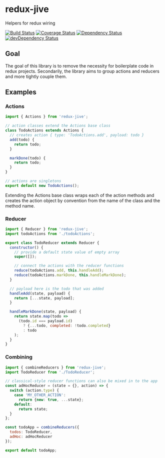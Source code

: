 # redux-jive
Helpers for redux wiring

[![Build Status](https://travis-ci.org/robbymurphy/redux-jive.svg?branch=master)](https://travis-ci.org/robbymurphy/redux-jive) [![Coverage Status](https://coveralls.io/repos/github/robbymurphy/redux-jive/badge.svg)](https://coveralls.io/github/robbymurphy/redux-jive) [![Dependency Status](https://david-dm.org/robbymurphy/redux-jive.svg)](https://david-dm.org/robbymurphy/redux-jive) [![devDependency Status](https://david-dm.org/robbymurphy/redux-jive/dev-status.svg)](https://david-dm.org/robbymurphy/redux-jive#info=devDependencies)

## Goal
The goal of this library is to remove the necessity for boilerplate code in redux projects.  Secondarily, the library aims to group actions and reducers and more tightly couple them.

## Examples

### Actions
```javascript
import { Actions } from 'redux-jive';

// action classes extend the Actions base class
class TodoActions extends Actions {
  // creates action { type: 'TodoActions.add', payload: todo }
  add(todo) {
    return todo;
  }

  markDone(todo) {
    return todo;
  }
}

// actions are singletons
export default new TodoActions();
```
Extending the Actions base class wraps each of the action methods and creates the action object by convention from the name of the class and the method name.

### Reducer
```javascript
import { Reducer } from 'redux-jive';
import todoActions from './todoActions';

export class TodoReducer extends Reducer {
  constructor() {
    // provide a default state value of empty array
    super([]);

    // connect the actions with the reducer functions
    reduce(todoActions.add, this.handleAdd);
    reduce(todoActions.markDone, this.handleMarkDone);
  }

  // payload here is the todo that was added
  handleAdd(state, payload) {
    return [...state, payload];
  }

  handleMarkDone(state, payload) {
    return state.map(todo =>
      (todo.id === payload.id) 
        ? {...todo, completed: !todo.completed}
        : todo
    );
  }
}
```

### Combining
```javascript
import { combineReducers } from 'redux-jive';
import TodoReducer from './TodoReducer';

// classical-style reducer functions can also be mixed in to the app
const adHocReducer = (state = {}, action) => {
  switch (action.type) {
    case 'MY_OTHER_ACTION':
      return {new: true, ...state};
    default:
      return state;
  }
};

const todoApp = combineReducers({
  todos: TodoReducer,
  adHoc: adHocReducer
});

export default todoApp;
```
